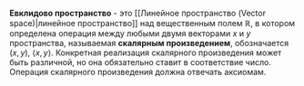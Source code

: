 **Евклидово пространство** - это [[Линейное пространство (Vector space)|линейное пространство]] над вещественным полем $\mathbb{R}$, в котором определена операция между любыми двумя векторами $x$ и $y$ пространства, называемая **скалярным произведением**, обозначается $(x,y)$, $\langle x,y\rangle$. Конкретная реализация скалярного произведения может быть различной, но она обязательно ставит в соответствие число. Операция скалярного произведения должна отвечать аксиомам.